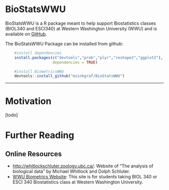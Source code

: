 <!-- README.md is generated from README.Rmd. Please edit that file -->

# BioStatsWWU

BioStatsWWU is a R package meant to help support Biostatistics classes
(BIOL340 and ESCI340) at Western Washington University (WWU) and is
available on [GitHub](https://github.com/mzinkgraf/BioStatsWWU).

The BioStatsWWU Package can be installed from github:

``` r
    #install dependencies
    install.packages(c("devtools","prob","plyr","reshape2","ggplot2"),
                     dependencies = TRUE)

    #install BiometricsWWU
    devtools::install_github("mzinkgraf/BioStatsWWU")
```

------------------------------------------------------------------------

# Motivation

\[todo\]

# Further Reading

## Online Resources

-   <http://whitlockschluter.zoology.ubc.ca/>: Website of “The analysis
    of biological data” by Michael Whitlock and Dolph Schluter.
-   [WWU Biometrics
    Website](http://myweb.facstaff.wwu.edu/~minerb2/biometrics/index.html):
    This site is for students taking BIOL 340 or ESCI 340 Biostatistics
    class at Western Washington University.
